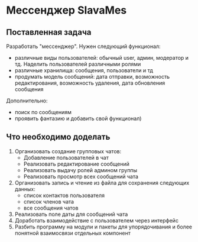 # Мессенджер SlavaMes
## Поставленная задача
Разработать "мессенджер". Нужен следующий функционал:
- различные виды пользователей: обычный user, админ, модератор и тд. Наделить пользователей различными ролями
- различные хранилища: сообщения, пользователи и тд
- продумать модель сообщений: дата отправки, возможность редактирования, возможность удаления, дата обновления сообщения

Дополнительно:
- поиск по сообщениям
- проявить фантазию и добавить свой функционал)
## Что необходимо доделать

1. Организовать создание групповых чатов:
   - Добавление пользователей в чат
   - Реализовать редактирование сообщений
   - Реализовать выдачу ролей админом группы
   - Реализовать просмотр всех сообщений чата
2. Организовать запись и чтение из файла для сохранения следующих данных:
    - список контактов пользователя
    - список членов чата
    - все сообщения чатов
3. Реализовать поле даты для сообщений чата
4. Доработать взаимодействие с пользователем через интерфейс
5. Разбить программу на модули и пакеты для упорядочивания и более понятной взаимосвязи отдельных компонент
